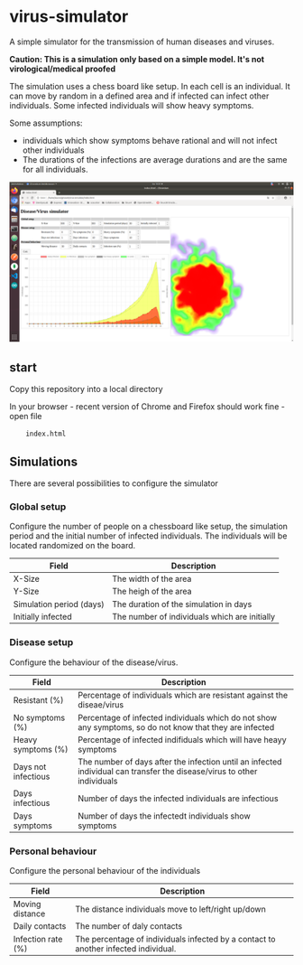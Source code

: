 # virus-simulator
A simple simulator for the transmission of human diseases and viruses.

**Caution: This is a simulation only based on a simple model. It's not virological/medical proofed**

The simulation uses a chess board like setup. In each cell is an individual. It can move by random in a defined area and if infected can infect other individuals. Some infected individuals will show heavy symptoms.

Some assumptions:

- individuals which show symptoms behave rational and will not infect other individuals
- The durations of the infections are average durations and are the same for all individuals.

![Virus Simulator](images/virussimulator.png)

## start
Copy this repository into a local directory

In your browser - recent version of Chrome and Firefox should work fine - open file 
```
    index.html
```
## Simulations

There are several possibilities to configure the simulator

### Global setup

Configure the number of people on a chessboard like setup, the simulation period and the initial number of infected individuals. The individuals will be located randomized on the board.

| Field  | Description |
| ------ | ----------- |
| X-Size | The width of the area |
| Y-Size | The heigh of the area |
| Simulation period (days)| The duration of the simulation in days |
| Initially infected |The number of individuals which are initially | infected

### Disease setup

Configure the behaviour of the disease/virus.

| Field  | Description |
| ------ | ----------- |
| Resistant (%)       | Percentage of individuals which are resistant against the diseae/virus |
| No symptoms (%)     | Percentage of infected individuals which do not show any symptoms, so do not know that they are infected |
| Heavy symptoms (%)  | Percentage of infected indifiduals which will have heayy symptoms |
| Days not infectious | The number of days after the infection until an infected individual can transfer the disease/virus to other individuals |
| Days infectious     | Number of days the infected individuals are infectious |
| Days symptoms       | Number of days the infectedt individuals show symptoms |

### Personal behaviour

Configure the personal behaviour of the individuals

| Field              | Description |
| ------------------ | ----------- |
| Moving distance    | The distance individuals move to left/right up/down |
| Daily contacts     | The number of daly contacts |
| Infection rate (%) | The percentage of individuals infected by a contact to another infected individual. |
```